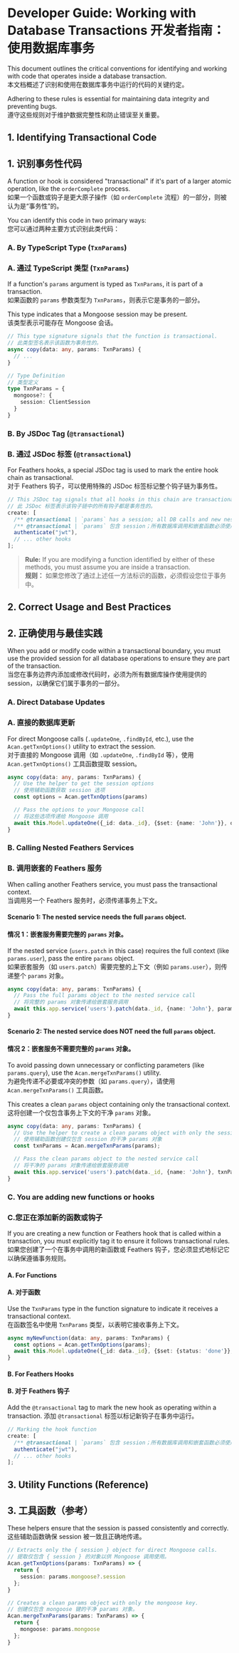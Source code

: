 # Developer Guide: Working with Database Transactions 开发者指南：使用数据库事务

This document outlines the critical conventions for identifying and working with code that operates inside a database transaction.  
本文档概述了识别和使用在数据库事务中运行的代码的关键约定。

Adhering to these rules is essential for maintaining data integrity and preventing bugs.  
遵守这些规则对于维护数据完整性和防止错误至关重要。

## 1. Identifying Transactional Code

## 1. 识别事务性代码

A function or hook is considered "transactional" if it's part of a larger atomic operation, like the `orderComplete` process.  
如果一个函数或钩子是更大原子操作（如 `orderComplete` 流程）的一部分，则被认为是“事务性”的。

You can identify this code in two primary ways:  
您可以通过两种主要方式识别此类代码：

### A. By TypeScript Type (`TxnParams`)

### A. 通过 TypeScript 类型 (`TxnParams`)

If a function's `params` argument is typed as `TxnParams`, it is part of a transaction.  
如果函数的 `params` 参数类型为 `TxnParams`，则表示它是事务的一部分。

This type indicates that a Mongoose session may be present.  
该类型表示可能存在 Mongoose 会话。

```ts
// This type signature signals that the function is transactional.
// 此类型签名表示该函数为事务性的。
async copy(data: any, params: TxnParams) {
  // ...
}

// Type Definition
// 类型定义
type TxnParams = {
  mongoose?: {
    session: ClientSession
  }
}
```

### B. By JSDoc Tag (`@transactional`)

### B. 通过 JSDoc 标签 (`@transactional`)

For Feathers hooks, a special JSDoc tag is used to mark the entire hook chain as transactional.  
对于 Feathers 钩子，可以使用特殊的 JSDoc 标签标记整个钩子链为事务性。

```ts
// This JSDoc tag signals that all hooks in this chain are transactional.
// 此 JSDoc 标签表示该钩子链中的所有钩子都是事务性的。
create: [
  /** @transactional | `params` has a session; all DB calls and new nested functions MUST use it. */
  /** @transactional | `params` 包含 session；所有数据库调用和嵌套函数必须使用它。 */
  authenticate("jwt"),
  // ... other hooks
];
```

> **Rule:** If you are modifying a function identified by either of these methods, you must assume you are inside a transaction.  
> **规则：** 如果您修改了通过上述任一方法标识的函数，必须假设您位于事务中。

## 2. Correct Usage and Best Practices

## 2. 正确使用与最佳实践

When you add or modify code within a transactional boundary, you must use the provided session for all database operations to ensure they are part of the transaction.  
当您在事务边界内添加或修改代码时，必须为所有数据库操作使用提供的 session，以确保它们属于事务的一部分。

### A. Direct Database Updates

### A. 直接的数据库更新

For direct Mongoose calls (`.updateOne`, `.findById`, etc.), use the `Acan.getTxnOptions()` utility to extract the session.  
对于直接的 Mongoose 调用（如 `.updateOne`, `.findById` 等），使用 `Acan.getTxnOptions()` 工具函数提取 session。

```ts
async copy(data: any, params: TxnParams) {
  // Use the helper to get the session options
  // 使用辅助函数获取 session 选项
  const options = Acan.getTxnOptions(params)

  // Pass the options to your Mongoose call
  // 将这些选项传递给 Mongoose 调用
  await this.Model.updateOne({_id: data._id}, {$set: {name: 'John'}}, options)
}
```

### B. Calling Nested Feathers Services

### B. 调用嵌套的 Feathers 服务

When calling another Feathers service, you must pass the transactional context.  
当调用另一个 Feathers 服务时，必须传递事务上下文。

#### Scenario 1: The nested service needs the full `params` object.

#### 情况 1：嵌套服务需要完整的 `params` 对象。

If the nested service (`users.patch` in this case) requires the full context (like `params.user`), pass the entire `params` object.  
如果嵌套服务（如 `users.patch`）需要完整的上下文（例如 `params.user`），则传递整个 `params` 对象。

```ts
async copy(data: any, params: TxnParams) {
  // Pass the full params object to the nested service call
  // 将完整的 params 对象传递给嵌套服务调用
  await this.app.service('users').patch(data._id, {name: 'John'}, params)
}
```

#### Scenario 2: The nested service does NOT need the full `params` object.

#### 情况 2：嵌套服务不需要完整的 `params` 对象。

To avoid passing down unnecessary or conflicting parameters (like `params.query`), use the `Acan.mergeTxnParams()` utility.  
为避免传递不必要或冲突的参数（如 `params.query`），请使用 `Acan.mergeTxnParams()` 工具函数。

This creates a clean `params` object containing only the transactional context.  
这将创建一个仅包含事务上下文的干净 `params` 对象。

```ts
async copy(data: any, params: TxnParams) {
  // Use the helper to create a clean params object with only the session
  // 使用辅助函数创建仅包含 session 的干净 params 对象
  const txnParams = Acan.mergeTxnParams(params);

  // Pass the clean params object to the nested service call
  // 将干净的 params 对象传递给嵌套服务调用
  await this.app.service('users').patch(data._id, {name: 'John'}, txnParams)
}
```

### C. You are adding new functions or hooks

### C.您正在添加新的函数或钩子

If you are creating a new function or Feathers hook that is called within a transaction, you must explicitly tag it to ensure it follows transactional rules.  
如果您创建了一个在事务中调用的新函数或 Feathers 钩子，您必须显式地标记它以确保遵循事务规则。

#### A. For Functions

#### A. 对于函数

Use the `TxnParams` type in the function signature to indicate it receives a transactional context.  
在函数签名中使用 `TxnParams` 类型，以表明它接收事务上下文。

```ts
async myNewFunction(data: any, params: TxnParams) {
  const options = Acan.getTxnOptions(params);
  await this.Model.updateOne({_id: data._id}, {$set: {status: 'done'}}, options);
}
```

#### B. For Feathers Hooks

#### B. 对于 Feathers 钩子

Add the `@transactional` tag to mark the new hook as operating within a transaction.
添加 `@transactional` 标签以标记新钩子在事务中运行。

```ts
// Marking the hook function
create: [
  /** @transactional | `params` 包含 session；所有数据库调用和嵌套函数必须使用它。 */
  authenticate("jwt"),
  // ... other hooks
];
```

## 3. Utility Functions (Reference)

## 3. 工具函数（参考）

These helpers ensure that the session is passed consistently and correctly.
这些辅助函数确保 session 被一致且正确地传递。

```ts
// Extracts only the { session } object for direct Mongoose calls.
// 提取仅包含 { session } 的对象以供 Mongoose 调用使用。
Acan.getTxnOptions(params: TxnParams) => {
  return {
    session: params.mongoose?.session
  };
}

// Creates a clean params object with only the mongoose key.
// 创建仅包含 mongoose 键的干净 params 对象。
Acan.mergeTxnParams(params: TxnParams) => {
  return {
    mongoose: params.mongoose
  };
}
````
